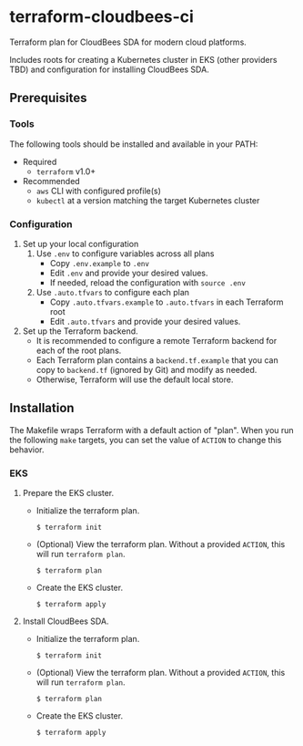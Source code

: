 # terraform-cloudbees-ci
Terraform plan for CloudBees SDA for modern cloud platforms.

Includes roots for creating a Kubernetes cluster in EKS (other providers TBD) and configuration for installing CloudBees SDA.

## Prerequisites
### Tools
The following tools should be installed and available in your PATH:

* Required
  * `terraform` v1.0+
* Recommended
  * `aws` CLI with configured profile(s)
  * `kubectl` at a version matching the target Kubernetes cluster

### Configuration
1. Set up your local configuration 
   1. Use `.env` to configure variables across all plans
      * Copy `.env.example` to `.env`
      * Edit `.env` and provide your desired values.
      * If needed, reload the configuration with `source .env`
   2. Use `.auto.tfvars` to configure each plan
      * Copy `.auto.tfvars.example` to `.auto.tfvars` in each Terraform root
      * Edit `.auto.tfvars` and provide your desired values.
2. Set up the Terraform backend.
   * It is recommended to configure a remote Terraform backend for each of the root plans.
   * Each Terraform plan contains a `backend.tf.example` that you can copy to `backend.tf` (ignored by Git) and modify as needed.
   * Otherwise, Terraform will use the default local store.

## Installation
The Makefile wraps Terraform with a default action of "plan". When you run the following `make` targets, you can set the value of `ACTION` to change this behavior.

### EKS 
1. Prepare the EKS cluster.
    * Initialize the terraform plan. 
        ```shell
        $ terraform init
        ```
    * (Optional) View the terraform plan. Without a provided `ACTION`, this will run `terraform plan`.
        ```shell
        $ terraform plan
        ```
    * Create the EKS cluster.
        ```shell
        $ terraform apply
        ```

2. Install CloudBees SDA.
   * Initialize the terraform plan.
       ```shell
       $ terraform init
       ```
   * (Optional) View the terraform plan. Without a provided `ACTION`, this will run `terraform plan`.
       ```shell
       $ terraform plan
       ```
   * Create the EKS cluster.
       ```shell
       $ terraform apply
       ```
